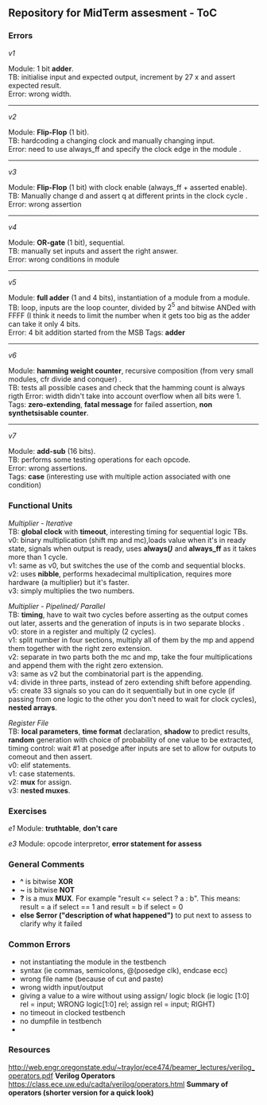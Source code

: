 ## Repository for MidTerm assesment  -  ToC

### Errors  
*v1*

Module: 1 bit **adder**.<br>
TB: initialise input and expected output, increment by 27 x and assert expected result.<br>
Error: wrong width.<br>
***
*v2*

Module: **Flip-Flop** (1 bit).<br>
TB: hardcoding a changing clock and manually changing input.<br>
Error: need to use always_ff and specify the clock edge in the module .<br>
***
*v3*

Module: **Flip-Flop** (1 bit) with clock enable (always_ff + asserted enable).<br>
TB: Manually change d and assert q at different prints in the clock cycle .<br>
Error: wrong assertion
***
*v4*

Module: **OR-gate** (1 bit), sequential.<br>
TB: manually set inputs and assert the right answer.<br>
Error: wrong conditions in module
***
*v5*

Module: **full adder** (1 and 4 bits), instantiation of a module from a module.<br>
TB: loop, inputs are the loop counter, divided by $2^5$ and bitwise ANDed with FFFF (I think it needs to limit the number when it gets too big as the adder can take it only 4 bits.<br>
Error: 4 bit addition started from the MSB
Tags: **adder**
***
*v6*

Module: **hamming weight counter**, recursive composition (from very small modules, cfr divide and conquer) .<br>
TB: tests all possible cases and check that the hamming count is always rigth
Error: width didn't take into account overflow when all bits were 1.<br>
Tags: **zero-extending**, **fatal message** for failed assertion, **non synthetsisable counter**.<br>
***
*v7*

Module: **add-sub** (16 bits).<br>
TB: performs some testing operations for each opcode.<br>
Error: wrong assertions.<br>
Tags: **case** (interesting use with multiple action associated with one condition)

### Functional Units
*Multiplier - Iterative* <br>
TB: **global clock** with **timeout**, interesting timing for sequential logic TBs.<br>
v0: binary multiplication (shift mp and mc),loads value when it's in ready state, signals when output is ready, uses **always(*)*** and **always_ff** as it takes more than 1 cycle.<br>
v1: same as v0, but switches the use of the comb and sequential blocks.<br>
v2: uses **nibble**, performs hexadecimal multiplication, requires more hardware (a multiplier) but it's faster.<br>
v3: simply multiplies the two numbers.<br>

*Multiplier - Pipelined/ Parallel* <br>
TB: **timing**, have to wait two cycles before asserting as the output comes out later, asserts and the generation of inputs is in two separate blocks .<br>
v0: store in a register and multiply (2 cycles).<br>
v1: split number in four sections, multiply all of them by the mp and append them together with the right zero extension.<br>
v2: separate in two parts both the mc and mp, take the four multiplications and append them with the right zero extension.<br>
v3: same as v2 but the combinatorial part is the appending.<br> 
v4: divide in three parts, instead of zero extending shift before appending.<br>
v5: create 33 signals so you can do it sequentially but in one cycle (if passing from one logic to the other you don't need to wait for clock cycles), **nested arrays**.<br> 

*Register File* <br>
TB: **local parameters**, **time format** declaration, **shadow** to predict results, **random** generation with choice of probability of one value to be extracted, timing control: wait #1 at posedge after inputs are set to allow for outputs to comeout and then assert.<br>
v0: elif statements.<br>
v1: case statements.<br>
v2: **mux** for assign.<br>
v3: **nested muxes**.<br>

### Exercises
*e1*
Module: **truthtable**, **don't care**

*e3*
Module: opcode interpretor, **error statement for assess** 

### General Comments 
- **^** is bitwise **XOR**
- **~** is bitwise **NOT**
- **?** is a mux **MUX**. For example "result <= select ? a : b". This means: result = a if select == 1 and result = b if select = 0
- **else $error ("description of what happened")** to put next to assess to clarify why it failed

### Common Errors 
- not instantiating the module in the testbench
- syntax (ie commas, semicolons, @(posedge clk), endcase ecc) 
- wrong file name (because of cut and paste)
- wrong width input/output
- giving a value to a wire without using assign/ logic block (ie logic [1:0] rel = input; WRONG   logic[1:0] rel;  assign rel = input; RIGHT) 
- no timeout in clocked testbench 
- no dumpfile in testbench 
- 

### Resources 
http://web.engr.oregonstate.edu/~traylor/ece474/beamer_lectures/verilog_operators.pdf    **Verilog Operators**
https://class.ece.uw.edu/cadta/verilog/operators.html **Summary of operators (shorter version for a quick look)**






